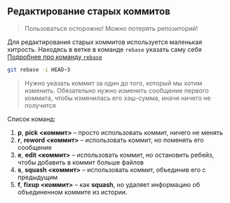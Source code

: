 ## Редактирование старых коммитов

>Пользоваться осторожно! Можно потерять репозиторий!

Для редактирования старых коммитов используется маленькая хитрость. Находясь в ветке в команде `rebase` указать саму себя
[Подробнее про команду `rebase`](GIT%20%слияние%20%веток#git%20rebase)

```bash
git rebase -i HEAD~3
```

>Нужно указать коммит за один до того, который мы хотим изменить.
>Обязательно нужно изменить сообщение первого коммита, чтобы изменилась его хэш-сумма, иначе ничего не получится 

Список команд:
1.  **p**, **pick <коммит>** – просто использовать коммит, ничего не менять
2.  **r**, **reword <коммит>** – использовать коммит, но поменять его сообщение
3.  **e**, **edit <коммит>** – использовать коммит, но остановить ребейз, чтобы добавить в коммит больше файлов
4.  **s**, **squash <коммит>** – использовать коммит, объединив его с предыдущим
5.  **f**, **fixup <коммит>** – как **squash**, но удаляет информацию об объединенном коммите из истории.
